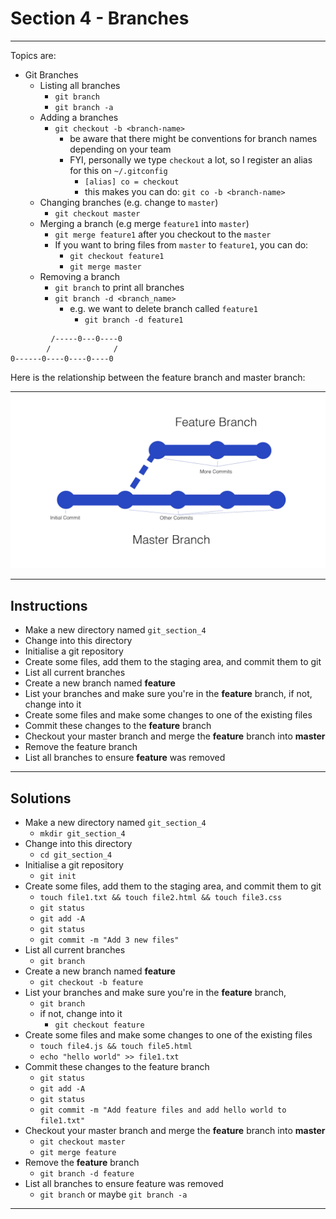 # Section 4 - Branches

---

Topics are:

* Git Branches
  * Listing all branches
    * `git branch`
    * `git branch -a`
  * Adding a branches
    * `git checkout -b <branch-name>`
      * be aware that there might be conventions for branch names depending on your team
      * FYI, personally we type `checkout` a lot, so I register an alias for this on `~/.gitconfig`
        * `[alias] co = checkout`
        * this makes you can do: `git co -b <branch-name>`
  * Changing branches (e.g. change to `master`)
    * `git checkout master`
  * Merging a branch (e.g merge `feature1` into `master`)
    * `git merge feature1` after you checkout to the `master`
    * If you want to bring files from `master` to `feature1`, you can do:
      * `git checkout feature1`
      * `git merge master`
  * Removing a branch
    * `git branch` to print all branches
    * `git branch -d <branch_name>`
      * e.g. we want to delete branch called `feature1`
        * `git branch -d feature1`

```graph
         /-----0---0----0
        /              /
0------0----0----0----0
```

Here is the relationship between the feature branch and master branch:

![Branches](branches.png)

---

## Instructions

* Make a new directory named `git_section_4`
* Change into this directory
* Initialise a git repository
* Create some files, add them to the staging area, and commit them to git
* List all current branches
* Create a new branch named **feature**
* List your branches and make sure you're in the **feature** branch, if not, change into it
* Create some files and make some changes to one of the existing files
* Commit these changes to the **feature** branch
* Checkout your master branch and merge the **feature** branch into **master**
* Remove the feature branch
* List all branches to ensure **feature** was removed

---

## Solutions

* Make a new directory named `git_section_4`
  * `mkdir git_section_4`
* Change into this directory
  * `cd git_section_4`
* Initialise a git repository
  * `git init`
* Create some files, add them to the staging area, and commit them to git
  * `touch file1.txt && touch file2.html && touch file3.css`
  * `git status`
  * `git add -A`
  * `git status`
  * `git commit -m "Add 3 new files"`
* List all current branches
  * `git branch`
* Create a new branch named **feature**
  * `git checkout -b feature`
* List your branches and make sure you're in the **feature** branch,
  * `git branch`
  * if not, change into it
    * `git checkout feature`
* Create some files and make some changes to one of the existing files
  * `touch file4.js && touch file5.html`
  * `echo "hello world" >> file1.txt`
* Commit these changes to the feature branch
  * `git status`
  * `git add -A`
  * `git status`
  * `git commit -m "Add feature files and add hello world to file1.txt"`
* Checkout your master branch and merge the **feature** branch into **master**
  * `git checkout master`
  * `git merge feature`
* Remove the **feature** branch
  * `git branch -d feature`
* List all branches to ensure feature was removed
  * `git branch` or maybe `git branch -a`

---
